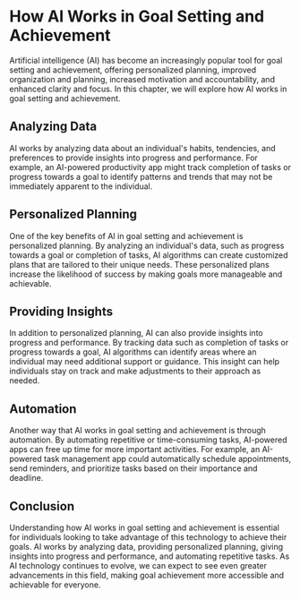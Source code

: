 How AI Works in Goal Setting and Achievement
=========================================================================================================

Artificial intelligence (AI) has become an increasingly popular tool for goal setting and achievement, offering personalized planning, improved organization and planning, increased motivation and accountability, and enhanced clarity and focus. In this chapter, we will explore how AI works in goal setting and achievement.

Analyzing Data
--------------

AI works by analyzing data about an individual's habits, tendencies, and preferences to provide insights into progress and performance. For example, an AI-powered productivity app might track completion of tasks or progress towards a goal to identify patterns and trends that may not be immediately apparent to the individual.

Personalized Planning
---------------------

One of the key benefits of AI in goal setting and achievement is personalized planning. By analyzing an individual's data, such as progress towards a goal or completion of tasks, AI algorithms can create customized plans that are tailored to their unique needs. These personalized plans increase the likelihood of success by making goals more manageable and achievable.

Providing Insights
------------------

In addition to personalized planning, AI can also provide insights into progress and performance. By tracking data such as completion of tasks or progress towards a goal, AI algorithms can identify areas where an individual may need additional support or guidance. This insight can help individuals stay on track and make adjustments to their approach as needed.

Automation
----------

Another way that AI works in goal setting and achievement is through automation. By automating repetitive or time-consuming tasks, AI-powered apps can free up time for more important activities. For example, an AI-powered task management app could automatically schedule appointments, send reminders, and prioritize tasks based on their importance and deadline.

Conclusion
----------

Understanding how AI works in goal setting and achievement is essential for individuals looking to take advantage of this technology to achieve their goals. AI works by analyzing data, providing personalized planning, giving insights into progress and performance, and automating repetitive tasks. As AI technology continues to evolve, we can expect to see even greater advancements in this field, making goal achievement more accessible and achievable for everyone.

